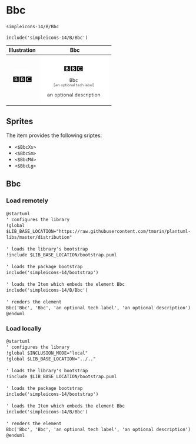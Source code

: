 # Bbc


```text
simpleicons-14/B/Bbc
```

```text
include('simpleicons-14/B/Bbc')
```



| Illustration | Bbc |
| :---: | :---: |
| ![illustration for Illustration](../../simpleicons-14/B/Bbc.png) | ![illustration for Bbc](../../simpleicons-14/B/Bbc.Local.png) |



## Sprites
The item provides the following sriptes:

- `<$BbcXs>`
- `<$BbcSm>`
- `<$BbcMd>`
- `<$BbcLg>`





## Bbc

### Load remotely
```plantuml
@startuml
' configures the library
!global $LIB_BASE_LOCATION="https://raw.githubusercontent.com/tmorin/plantuml-libs/master/distribution"

' loads the library's bootstrap
!include $LIB_BASE_LOCATION/bootstrap.puml

' loads the package bootstrap
include('simpleicons-14/bootstrap')

' loads the Item which embeds the element Bbc
include('simpleicons-14/B/Bbc')

' renders the element
Bbc('Bbc', 'Bbc', 'an optional tech label', 'an optional description')
@enduml
```

### Load locally
```plantuml
@startuml
' configures the library
!global $INCLUSION_MODE="local"
!global $LIB_BASE_LOCATION="../.."

' loads the library's bootstrap
!include $LIB_BASE_LOCATION/bootstrap.puml

' loads the package bootstrap
include('simpleicons-14/bootstrap')

' loads the Item which embeds the element Bbc
include('simpleicons-14/B/Bbc')

' renders the element
Bbc('Bbc', 'Bbc', 'an optional tech label', 'an optional description')
@enduml
```

